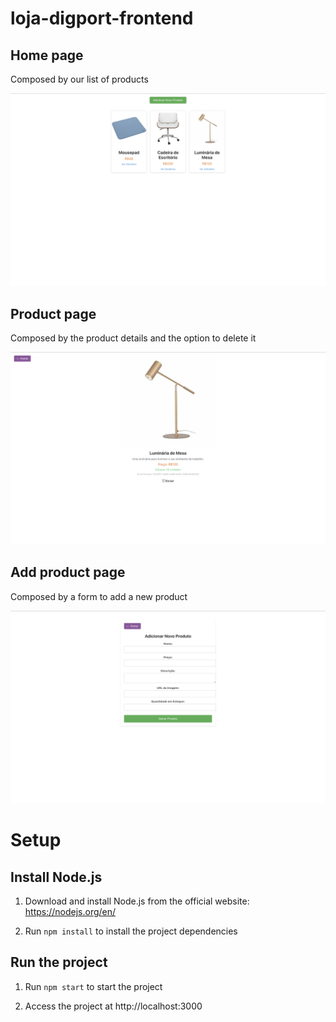 # loja-digport-frontend

## Home page
Composed by our list of products

![](./products-list.png)

## Product page
Composed by the product details and the option to delete it

![](./product-details.png)

## Add product page
Composed by a form to add a new product

![](./add-product.png)

# Setup

## Install Node.js

1. Download and install Node.js from the official website: https://nodejs.org/en/

1. Run `npm install` to install the project dependencies

## Run the project

1. Run `npm start` to start the project

1. Access the project at http://localhost:3000